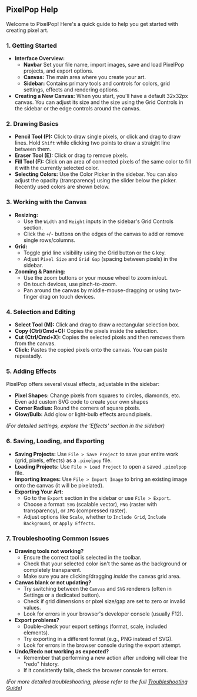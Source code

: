 ## PixelPop Help

Welcome to PixelPop! Here's a quick guide to help you get started with creating pixel art.

### 1. Getting Started

*   **Interface Overview:**
    *   **Navbar** Set your file name, import images, save and load PixelPop projects, and export options.
    *   **Canvas:** The main area where you create your art.
    *   **Sidebar:** Contains primary tools and controls for colors, grid settings, effects and rendering options.
*   **Creating a New Canvas:** When you start, you'll have a default 32x32px canvas. You can adjust its size and the size using the Grid Controls in the sidebar or the edge controls around the canvas.

### 2. Drawing Basics

*   **Pencil Tool (P):** Click to draw single pixels, or click and drag to draw lines. Hold `Shift` while clicking two points to draw a straight line between them.
*   **Eraser Tool (E):** Click or drag to remove pixels.
*   **Fill Tool (F):** Click on an area of connected pixels of the same color to fill it with the currently selected color.
*   **Selecting Colors:** Use the Color Picker in the sidebar. You can also adjust the opacity (transparency) using the slider below the picker. Recently used colors are shown below.

### 3. Working with the Canvas

*   **Resizing:**
    *   Use the `Width` and `Height` inputs in the sidebar's Grid Controls section.
    *   Click the `+`/`-` buttons on the edges of the canvas to add or remove single rows/columns.
*   **Grid:**
    *   Toggle grid line visibility using the Grid button or the `G` key.
    *   Adjust `Pixel Size` and `Grid Gap` (spacing between pixels) in the sidebar.
*   **Zooming & Panning:**
    *   Use the zoom buttons or your mouse wheel to zoom in/out.
    *   On touch devices, use pinch-to-zoom.
    *   Pan around the canvas by middle-mouse-dragging or using two-finger drag on touch devices.

### 4. Selection and Editing

*   **Select Tool (M):** Click and drag to draw a rectangular selection box.
*   **Copy (Ctrl/Cmd+C):** Copies the pixels inside the selection.
*   **Cut (Ctrl/Cmd+X):** Copies the selected pixels and then removes them from the canvas.
*   **Click:** Pastes the copied pixels onto the canvas. You can paste repeatadly. 

### 5. Adding Effects

PixelPop offers several visual effects, adjustable in the sidebar:

*   **Pixel Shapes:** Change pixels from squares to circles, diamonds, etc. Even add custom SVG code to create your own shapes
*   **Corner Radius:** Round the corners of square pixels.
*   **Glow/Bulb:** Add glow or light-bulb effects around pixels.

*(For detailed settings, explore the 'Effects' section in the sidebar)*

### 6. Saving, Loading, and Exporting

*   **Saving Projects:** Use `File > Save Project` to save your entire work (grid, pixels, effects) as a `.pixelpop` file.
*   **Loading Projects:** Use `File > Load Project` to open a saved `.pixelpop` file.
*   **Importing Images:** Use `File > Import Image` to bring an existing image onto the canvas (it will be pixelated).
*   **Exporting Your Art:**
    *   Go to the `Export` section in the sidebar or use `File > Export`.
    *   Choose a format: `SVG` (scalable vector), `PNG` (raster with transparency), or `JPG` (compressed raster).
    *   Adjust options like `Scale`, whether to `Include Grid`, `Include Background`, or `Apply Effects`.

### 7. Troubleshooting Common Issues

*   **Drawing tools not working?**
    *   Ensure the correct tool is selected in the toolbar.
    *   Check that your selected color isn't the same as the background or completely transparent.
    *   Make sure you are clicking/dragging *inside* the canvas grid area.
*   **Canvas blank or not updating?**
    *   Try switching between the `Canvas` and `SVG` renderers (often in Settings or a dedicated button).
    *   Check if grid dimensions or pixel size/gap are set to zero or invalid values.
    *   Look for errors in your browser's developer console (usually F12).
*   **Export problems?**
    *   Double-check your export settings (format, scale, included elements).
    *   Try exporting in a different format (e.g., PNG instead of SVG).
    *   Look for errors in the browser console during the export attempt.
*   **Undo/Redo not working as expected?**
    *   Remember that performing a new action after undoing will clear the "redo" history.
    *   If it consistently fails, check the browser console for errors.

*(For more detailed troubleshooting, please refer to the full [Troubleshooting Guide](./troubleshooting.md))* 